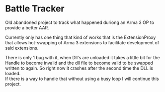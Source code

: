 # Battle Tracker
Old abandoned project to track what happened duriong an Arma 3 OP to provide a better AAR.  

Currently only has one thing that kind of works that is the ExtensionProxy that allows hot-swapping of Arma 3 extensions to facilitate development of said extensions.

There is only 1 bug with it, when Dll's are unloaded it takes a little bit for the Handle to become invalid and the dll file to become valid to be swapped written to again. So right now it crashes after the second time the DLL is loaded.  
If there is a way to handle that without using a busy loop I will continue this project.